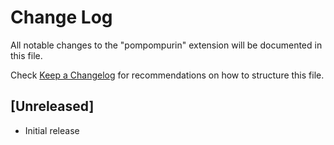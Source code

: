 # Change Log

All notable changes to the "pompompurin" extension will be documented in this file.

Check [Keep a Changelog](http://keepachangelog.com/) for recommendations on how to structure this file.

## [Unreleased]

- Initial release
